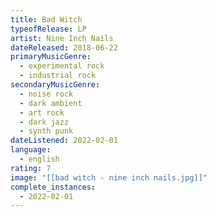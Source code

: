 ```yaml
---
title: Bad Witch
typeofRelease: LP
artist: Nine Inch Nails
dateReleased: 2018-06-22
primaryMusicGenre:
  - experimental rock
  - industrial rock
secondaryMusicGenre:
  - noise rock
  - dark ambient
  - art rock
  - dark jazz
  - synth punk
dateListened: 2022-02-01
language:
  - english
rating: 7
image: "[[bad witch - nine inch nails.jpg]]"
complete_instances:
  - 2022-02-01
---
```

